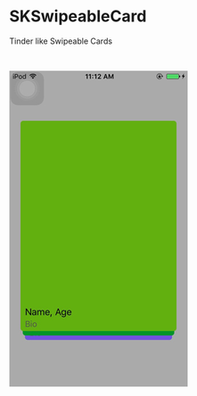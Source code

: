 # SKSwipeableCard 
<p> Tinder like Swipeable Cards
<p>
<br>

![alt text](https://github.com/kusalshrestha/SKSwipeableCard/blob/master/swipeableCard.jpg)
